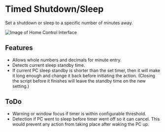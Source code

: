 # Timed Shutdown/Sleep
Set a shutdown or sleep to a specific number of minutes away.

![Image of Home Control Interface](https://i.imgur.com/5QFclhr.png)

## Features
* Allows whole numbers and decimals for minute entry.
* Detects current sleep standby time.
* If current PC sleep standby is shorter than the set timer, then it will make it long enough and change it back before initiating the action. (Closing the script before it finishes will leave the standby time on the new setting.)

## ToDo
* Warning or window focus if timer is within configurable threshold.
* Detection if PC went to sleep before timer went off so it can cancel. This would prevent any action from taking place after waking the PC up.
